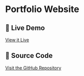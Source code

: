 # Portfolio Website

## 🔗 Live Demo
[View it Live](https://ThemedEdits.github.io/Saas/)

## 📂 Source Code
[Visit the GitHub Repository](https://github.com/ThemedEdits/Saas/)
